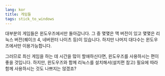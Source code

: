 ```yaml
---
lang: kor
title: 게임들
tags: stick_to_windows
---
```


대부분의 게임들은 윈도우즈에서만 돌아갑니다. 그 중 몇몇은 맥 버전이 있고 몇몇은 리눅스 버전(퀘이크 4, 네버윈터 나이츠 등)이 있습니다. 하지만 나머지 대다수는 윈도우즈에서만 이용가능합니다.

그러므로 최신 게임을 하는 데 시간을 많이 할애하신다면, 윈도우즈를 사용하시는 편이 좋을 것입니다. 하지만, 윈도우즈와 함께 리눅스를 설치해서(설치편 참고) 필요에 따라 함께 사용하시는 것도 나쁘지는 않겠죠?

